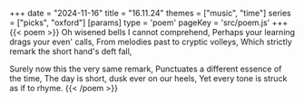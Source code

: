 +++
date = "2024-11-16"
title = "16.11.24"
themes = ["music", "time"]
series = ["picks", "oxford"]
[params]
  type = 'poem'
  pageKey = 'src/poem.js'
+++
{{< poem >}}
Oh wisened bells I cannot comprehend,
Perhaps your learning drags your even' calls,
From melodies past to cryptic volleys,
Which strictly remark the short hand's deft fall,

Surely now this the very same remark,
Punctuates a different essence of the time,
The day is short, dusk ever on our heels,
Yet every tone is struck as if to rhyme.
{{< /poem >}}